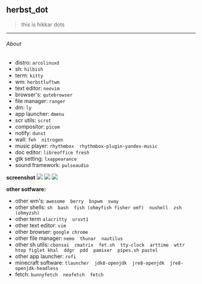 ## herbst_dot

>this is hikkar dots

---
###### About
*  distro: `arcolinuxd`
*  sh: `hilbish` 
*  term: `kitty`
*  wm: `herbstluftwm`
*  text editor: `neovim`
*  browser's: `qutebrowser`
*  file manager: `ranger`
*  dm: `ly`
*  app launcher: `dmenu`
*  scr utils: `scrot`
*  compositor: `picom`
*  notify: `dunst`
*  wall: `feh  nitrogen`
*  music player: `rhythmbox  rhythmbox-plugin-yandex-music`
*  doc editor: `libreoffice fresh`
*  gtk setting: `lxappearance`
*  sound framework: `pulseaudio`

**screenshot**
<img src="https://github.com/h1kkar/herbst_dot/blob/master/.screenshot/scr.png">
<img src="https://github.com/h1kkar/herbst_dot/blob/master/.screenshot/scr_001.png">
<img src="https://github.com/h1kkar/herbst_dot/blob/master/.screenshot/scr_002.png">

**other sotfware:**

*  other wm's: `awesome  berry  bspwm  sway`
*  other shells: `sh  bash  fish (ohmyfish fisher omf)  nushell  zsh (ohmyzsh)`
*  other term `alacritty  urxvt1`
*  other text editor: `vim`
*  other browser: `google chrome`
*  other file manager: `nemo  thunar  nautilus`
*  other sh utils: `cbonsai  cmatrix  fet.sh  tty-clock  arttime  wttr  htop figlet khal  ddgr  pdd  pamixer  pipes.sh pastel`
*  other app launcher: `rofi`
*  minecraft software: `tlauncher  jdk8-openjdk  jre8-openjdk  jre8-openjdk-headless`
*  fetch: `bunnyfetch  neofetch  fetch`